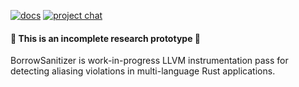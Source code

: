 [![docs](https://github.com/borrow-sanitizer/docs/actions/workflows/docs.yml/badge.svg)](https://borrow-sanitizer.github.io/docs/) [![project chat](https://img.shields.io/badge/zulip-join_chat-brightgreen.svg)](https://bsan.zulipchat.com/)
#### 🚧 This is an incomplete research prototype 🚧 

BorrowSanitizer is work-in-progress LLVM instrumentation pass for detecting aliasing violations in multi-language Rust applications.
